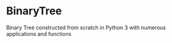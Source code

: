 # BinaryTree
Binary Tree constructed from scratch in Python 3 with numerous applications and functions
